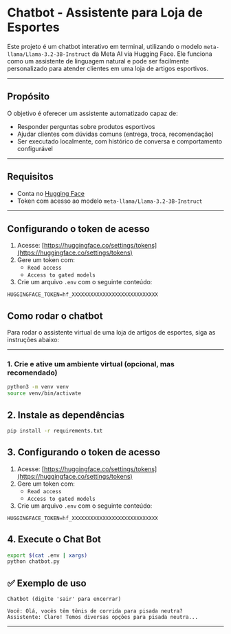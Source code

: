 # Chatbot - Assistente para Loja de Esportes

Este projeto é um chatbot interativo em terminal, utilizando o modelo `meta-llama/Llama-3.2-3B-Instruct` da Meta AI via Hugging Face. Ele funciona como um assistente de linguagem natural e pode ser facilmente personalizado para atender clientes em uma loja de artigos esportivos.

---

## Propósito

O objetivo é oferecer um assistente automatizado capaz de:
- Responder perguntas sobre produtos esportivos
- Ajudar clientes com dúvidas comuns (entrega, troca, recomendação)
- Ser executado localmente, com histórico de conversa e comportamento configurável

---

## Requisitos

- Conta no [Hugging Face](https://huggingface.co/)
- Token com acesso ao modelo `meta-llama/Llama-3.2-3B-Instruct`

---

## Configurando o token de acesso

1. Acesse: [https://huggingface.co/settings/tokens](https://huggingface.co/settings/tokens)
2. Gere um token com:
   - `Read access`
   - `Access to gated models`
3. Crie um arquivo `.env` com o seguinte conteúdo:

```env
HUGGINGFACE_TOKEN=hf_XXXXXXXXXXXXXXXXXXXXXXXXXXXX
```

## Como rodar o chatbot

Para rodar o assistente virtual de uma loja de artigos de esportes, siga as instruções abaixo:

---

### 1. Crie e ative um ambiente virtual (opcional, mas recomendado)

```bash
python3 -m venv venv
source venv/bin/activate
```

## 2. Instale as dependências

```bash
pip install -r requirements.txt
```

## 3. Configurando o token de acesso

1. Acesse: [https://huggingface.co/settings/tokens](https://huggingface.co/settings/tokens)
2. Gere um token com:
   - `Read access`
   - `Access to gated models`
3. Crie um arquivo `.env` com o seguinte conteúdo:

```env
HUGGINGFACE_TOKEN=hf_XXXXXXXXXXXXXXXXXXXXXXXXXXXX
```

## 4. Execute o Chat Bot

```bash
export $(cat .env | xargs)
python chatbot.py
```


## ✅ Exemplo de uso

    Chatbot (digite 'sair' para encerrar)

    Você: Olá, vocês têm tênis de corrida para pisada neutra?
    Assistente: Claro! Temos diversas opções para pisada neutra...


---